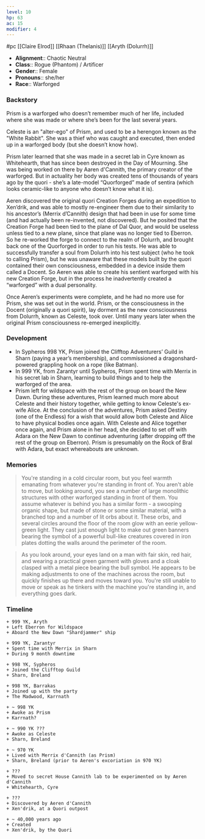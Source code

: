 ```yaml
---
level: 10
hp: 63
ac: 15
modifier: 4
---
```

 #pc [[Claire Elrod]] [[Rhaan (Thelanis)]] [[Aryth (Dolurrh)]]

* **Alignment**:: Chaotic Neutral
* **Class**:: Rogue (Phantom) / Artificer
* **Gender**:: Female
* **Pronouns**:: she/her
* **Race**:: Warforged

### Backstory

Prism is a warforged who doesn’t remember much of her life, included where she was made or where she’s been for the last several years.

Celeste is an "alter-ego" of Prism, and used to be a herengon known as the "White Rabbit". She was a thief who was caught and executed, then ended up in a warforged body (but she doesn’t know how).

Prism later learned that she was made in a secret lab in Cyre known as Whitehearth, that has since been destroyed in the Day of Mourning. She was being worked on there by Aaren d'Cannith, the primary creator of the warforged. But in actuality her body was created tens of thousands of years ago by the quori - she’s a late-model “Quorforged” made of sentira (which looks ceramic-like to anyone who doesn’t know what it is).

Aeren discovered the original quori Creation Forges during an expedition to Xen’drik, and was able to mostly re-engineer them due to their similarity to his ancestor’s (Merrix d’Cannith) design that had been in use for some time (and had actually been re-invented, not discovered). But he posited that the Creation Forge had been tied to the plane of Dal Quor, and would be useless unless tied to a new plane, since that plane was no longer tied to Eberron. So he re-worked the forge to connect to the realm of Dolurrh, and brought back one of the Quorforged in order to run his tests. He was able to successfully transfer a soul from Dolurrh into his test subject (who he took to calling Prism), but he was unaware that these models built by the quori contained their own consciousness, embedded in a device inside them called a Docent. So Aeren was able to create his sentient warforged with his new Creation Forge, but in the process he inadvertently created a “warforged” with a dual personality.

Once Aeren’s experiments were complete, and he had no more use for Prism, she was set out in the world. Prism, or the consciousness in the Docent (originally a quori spirit), lay dorment as the new consciousness from Dolurrh, known as Celeste, took over. Until many years later when the original Prism consciousness re-emerged inexplicitly.

### Development

* In Sypheros 998 YK, Prism joined the Clifftop Adventurers’ Guild in Sharn (paying a year’s membership), and commissioned a dragonshard-powered grappling hook on a rope (like Batman).
* In 999 YK, from Zarantyr until Sypheros, Prism spent time with Merrix in his secret lab in Sharn, learning to build things and to help the warforged of the area.
* Prism left for wildspace with the rest of the group on board the New Dawn. During these adventures, Prism learned much more about Celeste and their history together, while getting to know Celeste's ex-wife Alice. At the conclusion of the adventures, Prism asked Destiny (one of the Endless) for a wish that would allow both Celeste and Alice to have physical bodies once again. With Celeste and Alice together once again, and Prism alone in her head, she decided to set off with Adara on the New Dawn to continue adventuring (after dropping off the rest of the group on Eberron). Prism is presumably on the Rock of Bral with Adara, but exact whereabouts are unknown.

### Memories

> You're standing in a cold circular room, but you feel warmth emanating from whatever you're standing in front of. You aren't able to move, but looking around, you see a number of large monolithic structures with other warforged standing in front of them. You assume whatever is behind you has a similar form - a swooping organic shape, but made of stone or some similar material, with a branched top and a number of lit orbs about it. These orbs, and several circles around the floor of the room glow with an eerie yellow-green light. They cast just enough light to make out green banners bearing the symbol of a powerful bull-like creatures covered in iron plates dotting the walls around the perimeter of the room.

> As you look around, your eyes land on a man with fair skin, red hair, and wearing a practical green garment with gloves and a cloak clasped with a metal piece bearing the bull symbol. He appears to be making adjustments to one of the machines across the room, but quickly finishes up there and moves toward you. You're still unable to move or speak as he tinkers with the machine you're standing in, and everything goes dark.

### Timeline

```timeline
+ 999 YK, Aryth
+ Left Eberron for Wildspace
+ Aboard the New Dawn "Shardjammer" ship

+ 999 YK, Zarantyr
+ Spent time with Merrix in Sharn
+ During 9 month downtime

+ 998 YK, Sypheros
+ Joined the Clifftop Guild
+ Sharn, Breland

+ 998 YK, Barrakas
+ Joined up with the party
+ The Madwood, Karrnath

+ ~ 998 YK
+ Awoke as Prism
+ Karrnath?

+ ~ 990 YK ???
+ Awoke as Celeste
+ Sharn, Breland

+ ~ 970 YK
+ Lived with Merrix d'Cannith (as Prism)
+ Sharn, Breland (prior to Aeren's excoriation in 970 YK)

+ ???
+ Moved to secret House Cannith lab to be experimented on by Aeren d'Cannith
+ Whitehearth, Cyre

+ ???
+ Discovered by Aeren d'Cannith
+ Xen'drik, at a Quori outpost

+ ~ 40,000 years ago
+ Created
+ Xen'drik, by the Quori
```